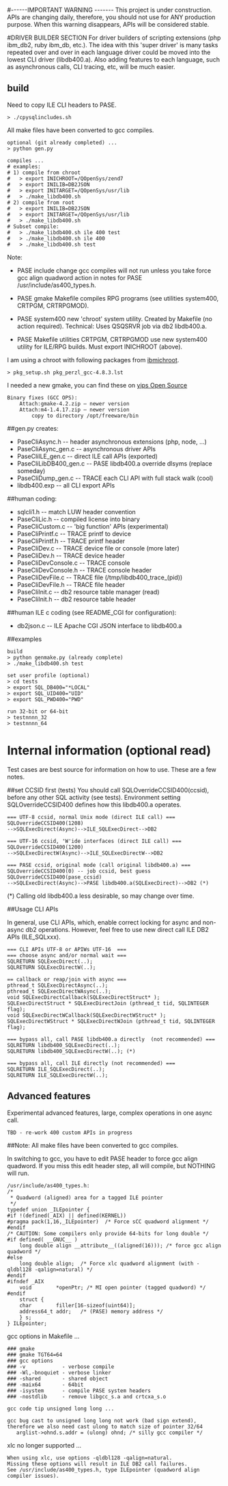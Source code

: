 #------IMPORTANT WARNING -------
This project is under construction. APIs are changing daily, therefore, you should not use for ANY production purpose. 
When this warning disappears, APIs will be considered stable.

#DRIVER BUILDER SECTION
For driver builders of scripting extensions (php ibm_db2, ruby ibm_db, etc.).
The idea with this 'super driver' is many tasks repeated over and over in each
language driver could be moved into the lowest CLI driver (libdb400.a).
Also adding features to each language, such as asynchronous calls, CLI tracing, etc,
will be much easier.

## build
Need to copy ILE CLI headers to PASE.
```
> ./cpysqlincludes.sh 
```

All make files have been converted to gcc compiles.
```
optional (git already completed) ...
> python gen.py

compiles ...
# examples:
# 1) compile from chroot
#   > export INICHROOT=/QOpenSys/zend7
#   > export INILIB=DB2JSON
#   > export INITARGET=/QOpenSys/usr/lib
#   > ./make_libdb400.sh
# 2) compile from root
#   > export INILIB=DB2JSON
#   > export INITARGET=/QOpenSys/usr/lib
#   > ./make_libdb400.sh
# Subset compile:
#   > ./make_libdb400.sh ile 400 test
#   > ./make_libdb400.sh ile 400
#   > ./make_libdb400.sh test
```
Note:

- PASE include change gcc compiles will not run unless you take force gcc align quadword action in notes for PASE /usr/include/as400_types.h.

- PASE gmake Makefile compiles RPG programs (see utilities system400, CRTPGM, CRTRPGMOD).

- PASE system400 new 'chroot' system utility. Created by Makefile (no action required). Technical: Uses QSQSRVR job via db2 libdb400.a.

- PASE Makefile utilities CRTPGM, CRTRPGMOD use new system400 utility for ILE/RPG builds. Must export INICHROOT (above).

I am using a chroot with following packages from [ibmichroot](https://bitbucket.org/litmis/ibmichroot). 
```
> pkg_setup.sh pkg_perzl_gcc-4.8.3.lst
```
I needed a new gmake, you can find these on [yips Open Source](http://yips.idevcloud.com/wiki/index.php/PASE/OpenSourceBinaries)
```
Binary fixes (GCC OPS):
    Attach:gmake-4.2.zip — newer version
    Attach:m4-1.4.17.zip — newer version
        copy to directory /opt/freeware/bin 
```

##gen.py creates: 
- PaseCliAsync.h         -- header asynchronous extensions (php, node, ...)
- PaseCliAsync_gen.c     -- asynchronous driver APIs
- PaseCliILE_gen.c       -- direct ILE call APIs (exported)
- PaseCliLibDB400_gen.c  -- PASE libdb400.a override dlsyms (replace someday)
- PaseCliDump_gen.c      -- TRACE each CLI API with full stack walk (cool)
- libdb400.exp           -- all CLI export APIs

##human coding:
- sqlcli1.h              -- match LUW header convention
- PaseCliLic.h           -- compiled license into binary
- PaseCliCustom.c        -- 'big function' APIs (experimental)
- PaseCliPrintf.c        -- TRACE printf to device
- PaseCliPrintf.h        -- TRACE printf header
- PaseCliDev.c           -- TRACE device file or console (more later)
- PaseCliDev.h           -- TRACE device header
- PaseCliDevConsole.c    -- TRACE console
- PaseCliDevConsole.h    -- TRACE console header
- PaseCliDevFile.c       -- TRACE file (/tmp/libdb400_trace_(pid))
- PaseCliDevFile.h       -- TRACE file header
- PaseCliInit.c          -- db2 resource table manager (read)
- PaseCliInit.h          -- db2 resource table header

##human ILE c coding (see README_CGI for configuration):
- db2json.c              -- ILE Apache CGI JSON interface to libdb400.a


##examples
```
build
> python genmake.py (already complete)
> ./make_libdb400.sh test

set user profile (optional)
> cd tests
> export SQL_DB400="*LOCAL"
> export SQL_UID400="UID"
> export SQL_PWD400="PWD"

run 32-bit or 64-bit
> testnnnn_32
> testnnnn_64
```

# Internal information (optional read)
Test cases are best source for information on how to use. These are a few notes.

##set CCSID first (tests)
You should call SQLOverrideCCSID400(ccsid), before any other SQL activity (see tests).
Environment setting SQLOverrideCCSID400 defines how this libdb400.a operates.
```
=== UTF-8 ccsid, normal Unix mode (direct ILE call) ===
SQLOverrideCCSID400(1208)
-->SQLExecDirect(Async)-->ILE_SQLExecDirect-->DB2

=== UTF-16 ccsid, 'W'ide interfaces (direct ILE call) ===
SQLOverrideCCSID400(1200)
-->SQLExecDirectW(Async)-->ILE_SQLExecDirectW-->DB2

=== PASE ccsid, original mode (call original libdb400.a) ===
SQLOverrideCCSID400(0) -- job ccsid, best guess
SQLOverrideCCSID400(pase_ccsid)
-->SQLExecDirect(Async)-->PASE libdb400.a(SQLExecDirect)-->DB2 (*)
```
(*) Calling old libdb400.a less desirable, so may change over time.


##Usage CLI APIs

In general, use CLI APIs, which, enable correct locking for async and non-async db2 operations.
However, feel free to use new direct call ILE DB2 APIs (ILE_SQLxxx). 
```
=== CLI APIs UTF-8 or APIWs UTF-16  ===
=== choose async and/or normal wait === 
SQLRETURN SQLExecDirect(..);
SQLRETURN SQLExecDirectW(..);

== callback or reap/join with async ===
pthread_t SQLExecDirectAsync(..);
pthread_t SQLExecDirectWAsync(..);
void SQLExecDirectCallback(SQLExecDirectStruct* );
SQLExecDirectStruct * SQLExecDirectJoin (pthread_t tid, SQLINTEGER flag);
void SQLExecDirectWCallback(SQLExecDirectWStruct* );
SQLExecDirectWStruct * SQLExecDirectWJoin (pthread_t tid, SQLINTEGER flag);

=== bypass all, call PASE libdb400.a directly  (not recommended) ===
SQLRETURN libdb400_SQLExecDirect(..);
SQLRETURN libdb400_SQLExecDirectW(..); (*)

=== bypass all, call ILE directly (not recommended) ===
SQLRETURN ILE_SQLExecDirect(..);
SQLRETURN ILE_SQLExecDirectW(..);

```

## Advanced features
Experimental advanced features, large, complex operations in one async call.

```
TBD - re-work 400 custom APIs in progress
```

##Note:
All make files have been converted to gcc compiles. 

In switching to gcc, you have to edit PASE header to force gcc align quadword.
If you miss this edit header step, all will compile, but NOTHING will run.

```
/usr/include/as400_types.h:
/*
 * Quadword (aligned) area for a tagged ILE pointer
 */
typedef union _ILEpointer {
#if !(defined(_AIX) || defined(KERNEL))
#pragma pack(1,16,_ILEpointer)	/* Force sCC quadword alignment */
#endif
/* CAUTION: Some compilers only provide 64-bits for long double */
#if defined( __GNUC__ )
    long double	align __attribute__((aligned(16))); /* force gcc align quadword */
#else
    long double align;	/* Force xlc quadword alignment (with -qldbl128 -qalign=natural) */
#endif
#ifndef _AIX
    void		*openPtr; /* MI open pointer (tagged quadword) */
#endif
    struct {
	char		filler[16-sizeof(uint64)];
	address64_t	addr;	/* (PASE) memory address */
    } s;
} ILEpointer;
```

gcc options in Makefile ...
```
### gmake
### gmake TGT64=64
### gcc options
### -v            - verbose compile
### -Wl,-bnoquiet - verbose linker
### -shared       - shared object
### -maix64       - 64bit
### -isystem      - compile PASE system headers
### -nostdlib     - remove libgcc_s.a and crtcxa_s.o

gcc code tip unsigned long long ...

gcc bug cast to unsigned long long not work (bad sign extend), 
therefore we also need cast ulong to match size of pointer 32/64 
   arglist->ohnd.s.addr = (ulong) ohnd; /* silly gcc compiler */
```

xlc no longer supported ...
```
When using xlc, use options -qldbl128 -qalign=natural. 
Missing these options will result in ILE DB2 call failures.
See /usr/include/as400_types.h, type ILEpointer (quadword align compiler issues).
```


